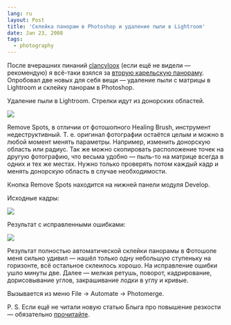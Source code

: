 ```yaml
---
lang: ru
layout: Post
title: 'Склейка панорам в Photoshop и удаление пыли в Lightroom'
date: Jan 23, 2008
tags:
  - photography
---
```


После вчерашних пинаний [clancyloox](http://clancyloox.livejournal.com/) (если ещё не видели — рекомендую) я всё-таки взялся за [вторую карельскую панораму](http://birdwatcher.ru/blog/1888). Опробовал две новых для себя вещи — удаление пыли с матрицы в Lightroom и склейку панорам в Photoshop.

<!--more-->

Удаление пыли в Lightroom. Стрелки идут из донорских областей.

![](/images/blog/lightroom-remove-spots.jpg)

Remove Spots, в отличии от фотошопного Healing Brush, инструмент недеструктивный. Т. е. оригинал фотографии остаётся целым и можно в любой момент менять параметры. Например, изменить донорскую область или радиус. Так же можно скопировать расположение точек на другую фотографию, что весьма удобно — пыль-то на матрице всегда в одних и тех же местах. Нужно только проверять потом каждый кадр и менять донорскую область в случае необходимости.

Кнопка Remove Spots находится на нижней панели модуля Develop.

Исходные кадры:

![](/images/blog/bridge-originals.jpg)

Результат с исправленными ошибками:

![](/images/blog/photoshop-panorama.jpg)

Результат полностью автоматической склейки панорамы в Фотошопе меня сильно удивил — нашёл только одну небольшую ступеньку на горизонте, всё остальное склеилось хорошо. На исправление ошибки ушло минуты две. Далее — мелкая ретушь, поворот, кадрирование, дорисовывание углов, закрашивание лодки в углу и кривые.

Вызывается из меню File → Automate → Photomerge.

P. S. Если ещё не читали новую статью Блыга про повышение резкости — обязательно [прочитайте](http://blyg.livejournal.com/55917.html).

